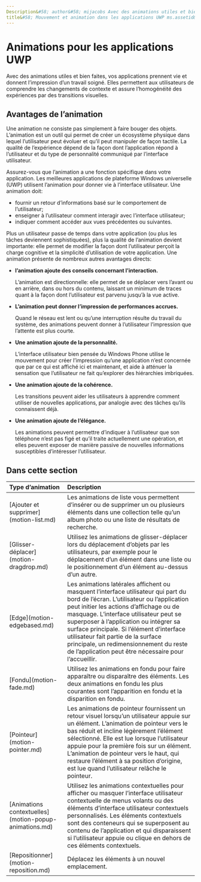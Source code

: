 ```yaml
---
Description&#58; author&#58; mijacobs Avec des animations utiles et bien faites, vos applications prennent vie et donnent l’impression d’un travail soigné. Elles permettent aux utilisateurs de comprendre les changements de contexte et assurent l’homogénéité des expériences par des transitions visuelles.
title&#58; Mouvement et animation dans les applications UWP ms.assetid&#58; 21AA1335-765E-433A-85D8-560B340AE966 tag&#58; mouvement template&#58; detail.hbs testmetadata&#58; test tocnode&#58; conception et interface utilisateur
---
```


# Animations pour les applications UWP

Avec des animations utiles et bien faites, vos applications prennent vie et donnent l’impression d’un travail soigné. Elles permettent aux utilisateurs de comprendre les changements de contexte et assure l’homogénéité des expériences par des transitions visuelles.

## <span id="Benefits_of_animation"></span><span id="benefits_of_animation"></span><span id="BENEFITS_OF_ANIMATION"></span>Avantages de l’animation


Une animation ne consiste pas simplement à faire bouger des objets. L’animation est un outil qui permet de créer un écosystème physique dans lequel l’utilisateur peut évoluer et qu’il peut manipuler de façon tactile. La qualité de l’expérience dépend de la façon dont l’application répond à l’utilisateur et du type de personnalité communiqué par l’interface utilisateur.

Assurez-vous que l’animation a une fonction spécifique dans votre application. Les meilleures applications de plateforme Windows universelle (UWP) utilisent l’animation pour donner vie à l’interface utilisateur. Une animation doit:

-   fournir un retour d’informations basé sur le comportement de l’utilisateur;
-   enseigner à l’utilisateur comment interagir avec l’interface utilisateur;
-   indiquer comment accéder aux vues précédentes ou suivantes.

Plus un utilisateur passe de temps dans votre application (ou plus les tâches deviennent sophistiquées), plus la qualité de l’animation devient importante: elle permet de modifier la façon dont l’utilisateur perçoit la charge cognitive et la simplicité d’utilisation de votre application. Une animation présente de nombreux autres avantages directs:

-   **l’animation ajoute des conseils concernant l’interaction.**

    L’animation est directionnelle: elle permet de se déplacer vers l’avant ou en arrière, dans ou hors du contenu, laissant un minimum de traces quant à la façon dont l’utilisateur est parvenu jusqu’à la vue active.

-   **L’animation peut donner l’impression de performances accrues.**

    Quand le réseau est lent ou qu’une interruption résulte du travail du système, des animations peuvent donner à l’utilisateur l’impression que l’attente est plus courte.

-   **Une animation ajoute de la personnalité.**

    L’interface utilisateur bien pensée du Windows Phone utilise le mouvement pour créer l’impression qu’une application n’est concernée que par ce qui est affiché ici et maintenant, et aide à atténuer la sensation que l’utilisateur ne fait qu’explorer des hiérarchies imbriquées.

-   **Une animation ajoute de la cohérence.**

    Les transitions peuvent aider les utilisateurs à apprendre comment utiliser de nouvelles applications, par analogie avec des tâches qu’ils connaissent déjà.

-   **Une animation ajoute de l’élégance.**

    Les animations peuvent permettre d’indiquer à l’utilisateur que son téléphone n’est pas figé et qu’il traite actuellement une opération, et elles peuvent exposer de manière passive de nouvelles informations susceptibles d’intéresser l’utilisateur.

## Dans cette section
<table>
<thead>
<tr class="header">
<th align="left">Type d’animation</th>
<th align="left">Description</th>
</tr>
</thead>
<tbody>
    <tr>
        <td>[Ajouter et supprimer](motion-list.md)
        </td>
        <td>Les animations de liste vous permettent d’insérer ou de supprimer un ou plusieurs éléments dans une collection telle qu’un album photo ou une liste de résultats de recherche.
        </td>
    </tr> 
    <tr>
        <td>[Glisser-déplacer](motion-dragdrop.md)
        </td>
        <td>Utilisez les animations de glisser-déplacer lors du déplacement d’objets par les utilisateurs, par exemple pour le déplacement d’un élément dans une liste ou le positionnement d’un élément au-dessus d’un autre.
        </td>
    </tr>
    <tr>
        <td>[Edge](motion-edgebased.md)
        </td>
        <td>Les animations latérales affichent ou masquent l’interface utilisateur qui part du bord de l’écran. L’utilisateur ou l’application peut initier les actions d’affichage ou de masquage. L’interface utilisateur peut se superposer à l’application ou intégrer sa surface principale. Si l’élément d’interface utilisateur fait partie de la surface principale, un redimensionnement du reste de l’application peut être nécessaire pour l’accueillir.
        </td>
    </tr>   
    <tr>
        <td>[Fondu](motion-fade.md)
        </td>
        <td>Utilisez les animations en fondu pour faire apparaître ou disparaître des éléments. Les deux animations en fondu les plus courantes sont l’apparition en fondu et la disparition en fondu.
        </td>
    </tr>   
    <tr>
        <td>[Pointeur](motion-pointer.md)
        </td>
        <td>Les animations de pointeur fournissent un retour visuel lorsqu’un utilisateur appuie sur un élément. L’animation de pointeur vers le bas réduit et incline légèrement l’élément sélectionné. Elle est lue lorsque l’utilisateur appuie pour la première fois sur un élément. L’animation de pointeur vers le haut, qui restaure l’élément à sa position d’origine, est lue quand l’utilisateur relâche le pointeur.
        </td>
    </tr>   
    <tr>
        <td>[Animations contextuelles](motion-popup-animations.md)
        </td>
        <td>Utilisez les animations contextuelles pour afficher ou masquer l’interface utilisateur contextuelle de menus volants ou des éléments d’interface utilisateur contextuels personnalisés. Les éléments contextuels sont des conteneurs qui se superposent au contenu de l’application et qui disparaissent si l’utilisateur appuie ou clique en dehors de ces éléments contextuels.
        </td>
    </tr>     
    <tr>
        <td>[Repositionner](motion-reposition.md)
        </td>
        <td>Déplacez les éléments à un nouvel emplacement.
        </td>
    </tr>

</tbody>
</table>

 

 

 







<!--HONumber=Jun16_HO4-->


